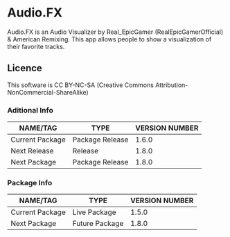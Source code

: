 # Audio.FX
Audio.FX is an Audio Visualizer by Real_EpicGamer (RealEpicGamerOfficial) &amp; American Remixing. This app allows people to show a visualization of their favorite tracks.

## Licence
This software is CC BY-NC-SA (Creative Commons Attribution-NonCommercial-ShareAlike)

### Aditional Info
| NAME/TAG | TYPE | VERSION NUMBER |
|---------|------|----------------|
| Current Package | Package Release | 1.6.0
| Next Release | Release | 1.8.0 |
| Next Package | Package Release | 1.8.0

### Package Info
| NAME/TAG | TYPE | VERSION NUMBER |
|---------|------|----------------|
| Current Package | Live Package  | 1.5.0
| Next Package | Future Package | 1.8.0 
